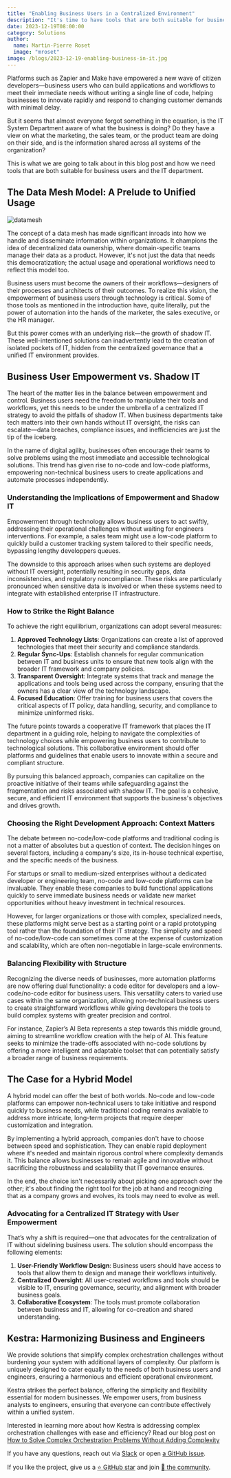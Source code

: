 ```yaml
---
title: "Enabling Business Users in a Centralized Environment"
description: "It's time to have tools that are both suitable for business users and engineers"
date: 2023-12-19T08:00:00
category: Solutions
author:
  name: Martin-Pierre Roset
  image: "mroset"
image: /blogs/2023-12-19-enabling-business-in-it.jpg
---
```


Platforms such as Zapier and Make have empowered a new wave of citizen developers—business users who can build applications and workflows to meet their immediate needs without writing a single line of code, helping businesses to innovate rapidly and respond to changing customer demands with minimal delay.

But it seems that almost everyone forgot something in the equation, is the IT System Department aware of what the business is doing? Do they have a view on what the marketing, the sales team, or the product team are doing on their side, and is the information shared across all systems of the organization?

This is what we are going to talk about in this blog post and how we need tools that are both suitable for business users and the IT department.

## The Data Mesh Model: A Prelude to Unified Usage

![datamesh](/blogs/2023-12-19-enabling-business-in-it/datamesh.png)

The concept of a data mesh has made significant inroads into how we handle and disseminate information within organizations. It champions the idea of decentralized data ownership, where domain-specific teams manage their data as a product. However, it's not just the data that needs this democratization; the actual usage and operational workflows need to reflect this model too. 

Business users must become the owners of their workflows—designers of their processes and architects of their outcomes. To realize this vision, the empowerment of business users through technology is critical. Some of those tools as mentioned in the introduction have, quite literally, put the power of automation into the hands of the marketer, the sales executive, or the HR manager.

 But this power comes with an underlying risk—the growth of shadow IT. These well-intentioned solutions can inadvertently lead to the creation of isolated pockets of IT, hidden from the centralized governance that a unified IT environment provides.

## Business User Empowerment vs. Shadow IT

The heart of the matter lies in the balance between empowerment and control. Business users need the freedom to manipulate their tools and workflows, yet this needs to be under the umbrella of a centralized IT strategy to avoid the pitfalls of shadow IT. When business departments take tech matters into their own hands without IT oversight, the risks can escalate—data breaches, compliance issues, and inefficiencies are just the tip of the iceberg.

In the name of digital agility, businesses often encourage their teams to solve problems using the most immediate and accessible technological solutions. This trend has given rise to no-code and low-code platforms, empowering non-technical business users to create applications and automate processes independently. 

### Understanding the Implications of Empowerment and Shadow IT

Empowerment through technology allows business users to act swiftly, addressing their operational challenges without waiting for engineers interventions. For example, a sales team might use a low-code platform to quickly build a customer tracking system tailored to their specific needs, bypassing lengthy developpers queues.

The downside to this approach arises when such systems are deployed without IT oversight, potentially resulting in security gaps, data inconsistencies, and regulatory noncompliance. These risks are particularly pronounced when sensitive data is involved or when these systems need to integrate with established enterprise IT infrastructure.

### How to Strike the Right Balance

To achieve the right equilibrium, organizations can adopt several measures:

1. **Approved Technology Lists**: Organizations can create a list of approved technologies that meet their security and compliance standards.
2. **Regular Sync-Ups**: Establish channels for regular communication between IT and business units to ensure that new tools align with the broader IT framework and company policies.
3. **Transparent Oversight**: Integrate systems that track and manage the applications and tools being used across the company, ensuring that the owners has a clear view of the technology landscape.
4. **Focused Education**: Offer training for business users that covers the critical aspects of IT policy, data handling, security, and compliance to minimize uninformed risks.

The future points towards a cooperative IT framework that places the IT department in a guiding role, helping to navigate the complexities of technology choices while empowering business users to contribute to technological solutions. This collaborative environment should offer platforms and guidelines that enable users to innovate within a secure and compliant structure.

By pursuing this balanced approach, companies can capitalize on the proactive initiative of their teams while safeguarding against the fragmentation and risks associated with shadow IT. The goal is a cohesive, secure, and efficient IT environment that supports the business's objectives and drives growth.

### Choosing the Right Development Approach: Context Matters

The debate between no-code/low-code platforms and traditional coding is not a matter of absolutes but a question of context. The decision hinges on several factors, including a company's size, its in-house technical expertise, and the specific needs of the business.

For startups or small to medium-sized enterprises without a dedicated developer or engineering team, no-code and low-code platforms can be invaluable. They enable these companies to build functional applications quickly to serve immediate business needs or validate new market opportunities without heavy investment in technical resources.

However, for larger organizations or those with complex, specialized needs, these platforms might serve best as a starting point or a rapid prototyping tool rather than the foundation of their IT strategy. The simplicity and speed of no-code/low-code can sometimes come at the expense of customization and scalability, which are often non-negotiable in large-scale environments.

### Balancing Flexibility with Structure

Recognizing the diverse needs of businesses, more automation platforms are now offering dual functionality: a code editor for developers and a low-code/no-code editor for business users. This versatility caters to varied use cases within the same organization, allowing non-technical business users to create straightforward workflows while giving developers the tools to build complex systems with greater precision and control.

For instance, Zapier’s AI Beta represents a step towards this middle ground, aiming to streamline workflow creation with the help of AI. This feature seeks to minimize the trade-offs associated with no-code solutions by offering a more intelligent and adaptable toolset that can potentially satisfy a broader range of business requirements.

## The Case for a Hybrid Model

A hybrid model can offer the best of both worlds. No-code and low-code platforms can empower non-technical users to take initiative and respond quickly to business needs, while traditional coding remains available to address more intricate, long-term projects that require deeper customization and integration.

By implementing a hybrid approach, companies don't have to choose between speed and sophistication. They can enable rapid deployment where it's needed and maintain rigorous control where complexity demands it. This balance allows businesses to remain agile and innovative without sacrificing the robustness and scalability that IT governance ensures.

In the end, the choice isn't necessarily about picking one approach over the other; it's about finding the right tool for the job at hand and recognizing that as a company grows and evolves, its tools may need to evolve as well.

### Advocating for a Centralized IT Strategy with User Empowerment

That’s why a  shift is required—one that advocates for the centralization of IT without sidelining business users. The solution should encompass the following elements:

1. **User-Friendly Workflow Design**: Business users should have access to tools that allow them to design and manage their workflows intuitively.
2. **Centralized Oversight**: All user-created workflows and tools should be visible to IT, ensuring governance, security, and alignment with broader business goals.
3. **Collaborative Ecosystem**: The tools must promote collaboration between business and IT, allowing for co-creation and shared understanding.

## Kestra: Harmonizing Business and Engineers

We provide solutions that simplify complex orchestration challenges without burdening your system with additional layers of complexity. Our platform is uniquely designed to cater equally to the needs of both business users and  engineers, ensuring a harmonious and efficient operational environment.

Kestra strikes the perfect balance, offering the simplicity and flexibility essential for modern businesses. We empower users, from business analysts to engineers, ensuring that everyone can contribute effectively within a unified system.

Interested in learning more about how Kestra is addressing complex orchestration challenges with ease and efficiency? Read our blog post on [How to Solve Complex Orchestration Problems Without Adding Complexity](https://kestra.io/blogs/2023-12-14-orchestration-problems-and-complexity)

If you have any questions, reach out via [Slack](https://kestra.io/slack) or open [a GitHub issue](https://github.com/kestra-io/kestra).

If you like the project, give us a [⭐️ GitHub star](https://github.com/kestra-io/kestra) and join [🫶 the community](https://kestra.io/slack).
